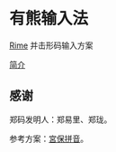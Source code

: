 # 有熊输入法

[Rime](https://rime.im/) 并击形码输入方案

[简介](https://github.com/chenlin014/youxiong-doc/blob/main/introduction.md)

## 感谢

郑码发明人：郑易里、郑珑。

参考方案：[宮保拼音](https://github.com/rime/rime-combo-pinyin)。
